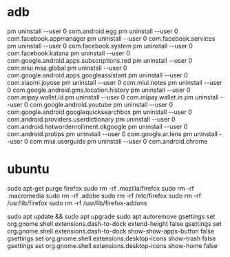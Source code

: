 # adb

pm uninstall --user 0 com.android.egg
pm uninstall --user 0 com.facebook.appmanager
pm uninstall --user 0 com.facebook.services
pm uninstall --user 0 com.facebook.system
pm uninstall --user 0 com.facebook.katana
pm uninstall --user 0 com.google.android.apps.subscriptions.red
pm uninstall --user 0 com.miui.msa.global
pm uninstall --user 0 com.google.android.apps.googleassistant
pm uninstall --user 0 com.xiaomi.joyose
pm uninstall --user 0 com.miui.notes
pm uninstall --user 0 com.google.android.gms.location.history
pm uninstall --user 0 com.mipay.wallet.id
pm uninstall --user 0 com.mipay.wallet.in
pm uninstall --user 0 com.google.android.youtube
pm uninstall --user 0 com.google.android.googlequicksearchbox
pm uninstall --user 0 com.android.providers.userdictionary
pm uninstall --user 0 com.android.hotwordenrollment.okgoogle
pm uninstall --user 0 com.android.protips
pm uninstall --user 0 com.google.ar.lens
pm uninstall --user 0 com.miui.userguide
pm uninstall --user 0 com.android.chrome

# ubuntu

sudo apt-get purge firefox
sudo rm -rf .mozilla/firefox
sudo rm -rf .macromedia
sudo rm -rf .adobe
sudo rm -rf /etc/firefox
sudo rm -rf /usr/lib/firefox
sudo rm -rf /usr/lib/firefox-addons


sudo apt update && sudo apt upgrade
sudo apt autoremove
gsettings set org.gnome.shell.extensions.dash-to-dock extend-height false
gsettings set org.gnome.shell.extensions.dash-to-dock show-show-apps-button false
gsettings set org.gnome.shell.extensions.desktop-icons show-trash false
gsettings set org.gnome.shell.extensions.desktop-icons show-home false
